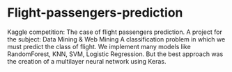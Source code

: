 # Flight-passengers-prediction
Kaggle competition: The case of flight passengers prediction. A project for the subject: Data Mining &amp; Web Mining
A classification problem in which we must predict the class of flight. We implement many models like RandomForest, KNN, SVM, 
Logistic Regression. But the best approach was the creation of a multilayer neural network using Keras.

